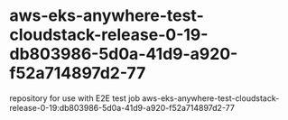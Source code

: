 # aws-eks-anywhere-test-cloudstack-release-0-19-db803986-5d0a-41d9-a920-f52a714897d2-77
repository for use with E2E test job aws-eks-anywhere-test-cloudstack-release-0-19:db803986-5d0a-41d9-a920-f52a714897d2-77
